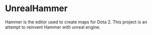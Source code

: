 # UnrealHammer
Hammer is the editor used to create maps for Dota 2. This project is an attempt to reinvent Hammer with unreal engine.
